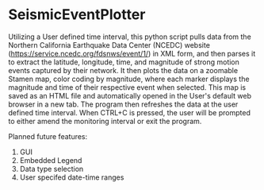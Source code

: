# SeismicEventPlotter
Utilizing a User defined time interval, this python script pulls data from the Northern California Earthquake Data Center (NCEDC) 
website (https://service.ncedc.org/fdsnws/event/1/) in XML form, and then parses it to extract 
the latitude, longitude, time, and magnitude of strong motion events captured by their network. It then plots the data on a zoomable Stamen 
map, color coding by magnitude, where each marker displays the magnitude and time of their respective event when selected. This map is saved as an HTML file 
and automatically opened in the User's default web browser in a new tab. The program then refreshes the data at the user defined time interval. When 
CTRL+C is pressed, the user will be prompted to either amend the monitoring interval or exit the program.

Planned future features:
1) GUI
2) Embedded Legend
3) Data type selection
4) User specifed date-time ranges

